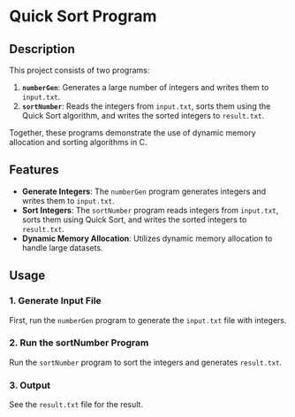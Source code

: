 # Quick Sort Program

## Description

This project consists of two programs:

1. **`numberGen`**: Generates a large number of integers and writes them to `input.txt`.
2. **`sortNumber`**: Reads the integers from `input.txt`, sorts them using the Quick Sort algorithm, and writes the sorted integers to `result.txt`.

Together, these programs demonstrate the use of dynamic memory allocation and sorting algorithms in C.

## Features

- **Generate Integers**: The `numberGen` program generates integers and writes them to `input.txt`.
- **Sort Integers**: The `sortNumber` program reads integers from `input.txt`, sorts them using Quick Sort, and writes the sorted integers to `result.txt`.
- **Dynamic Memory Allocation**: Utilizes dynamic memory allocation to handle large datasets.


## Usage

### 1. Generate Input File

First, run the `numberGen` program to generate the `input.txt` file with integers.

### 2. Run the sortNumber Program
Run the `sortNumber` program to sort the integers and generates `result.txt`.

### 3. Output
See the `result.txt` file for the result.
